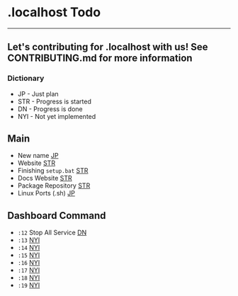 # .localhost Todo

---
Let's contributing for .localhost with us! See CONTRIBUTING.md for more information
---

### Dictionary
- JP - Just plan
- STR - Progress is started
- DN - Progress is done
- NYI - Not yet implemented

## Main
- New name [JP]()
- Website [STR]()
- Finishing ```setup.bat``` [STR]()
- Docs Website [STR]()
- Package Repository [STR]()
- Linux Ports (.sh) [JP]()

## Dashboard Command
- ```:12``` Stop All Service [DN]()
- ```:13``` [NYI]()
- ```:14``` [NYI]()
- ```:15``` [NYI]()
- ```:16``` [NYI]()
- ```:17``` [NYI]()
- ```:18``` [NYI]()
- ```:19``` [NYI]()